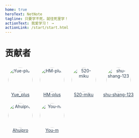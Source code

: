 ```yaml
---
home: true
heroText: NetNote
tagline: 只要学不死，就往死里学！
actionText: 我爱学习！ →
actionLink: /start/start.html
---
```


# 贡献者

<style>
.head-link {
    color: #2c3e50;
    padding: 10px;
    display: inline-block;
    text-align: center;
    border-radius: 4px;
    transition: .2s;
}
.head-link:hover{
    color: #fff;
    background-color: #3eaf7c;
}
.head-img {
    width: 80px;
    height: 80px;
    border-radius: 100%;
}
</style>
<a class="head-link" target="_blank" href="https://github.com/Yue-plus">
    <img class="head-img" src="/img/Yue-plus.png" alt="Yue-plus" />
    <br />
    Yue_plus
</a>
<a class="head-link" target="_blank" href="https://github.com/HM-plus">
    <img class="head-img" src="/img/HM-plus.png" alt="HM-plus" />
    <br />
    HM-plus
</a>
<a class="head-link" target="_blank" href="https://github.com/520-miku">
    <img class="head-img" src="/img/520-miku.jpg" alt="520-miku" />
    <br />
    520-miku
</a>
<a class="head-link" target="_blank" href="https://github.com/shu-shang-123">
    <img class="head-img" src="/img/shu-shang-123.jpg" alt="shu-shang-123" />
    <br />
    shu-shang-123
</a>
<a class="head-link" target="_blank" href="https://github.com/Ahuipro">
    <img class="head-img" src="/img/Ahuipro.jpg" alt="Ahuipro" />
    <br />
    Ahuipro
</a>
<a class="head-link" target="_blank" href="https://github.com/You-m">
    <img class="head-img" src="/img/You-m.jpg" alt="You-m" />
    <br />
    You-m
</a>